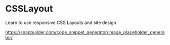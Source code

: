 # CSSLayout
Learn to use responsive CSS Layouts and site design


https://snapbuilder.com/code_snippet_generator/image_placeholder_generator/
